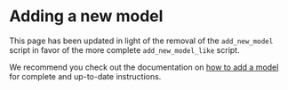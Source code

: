 <!---
Copyright 2020 The HuggingFace Team. All rights reserved.

Licensed under the Apache License, Version 2.0 (the "License");
you may not use this file except in compliance with the License.
You may obtain a copy of the License at

    http://www.apache.org/licenses/LICENSE-2.0

Unless required by applicable law or agreed to in writing, software
distributed under the License is distributed on an "AS IS" BASIS,
WITHOUT WARRANTIES OR CONDITIONS OF ANY KIND, either express or implied.
See the License for the specific language governing permissions and
limitations under the License.
-->

# Adding a new model

This page has been updated in light of the removal of the `add_new_model` script in favor of the more complete 
`add_new_model_like` script.

We recommend you check out the documentation on [how to add a model](https://huggingface.co/docs/transformers/main/en/add_new_model) 
for complete and up-to-date instructions.
